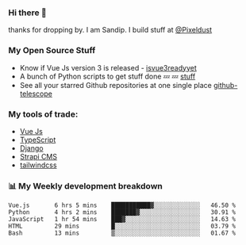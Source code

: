 ### Hi there 👋

thanks for dropping by.
I am Sandip. I build stuff at [@Pixeldust](github.com/pixeldust-in/)

###  **My Open Source Stuff**

 - Know if Vue Js version 3 is released -  [isvue3readyyet](https://github.com/sandiprb/isvue3readyyet)
 - A bunch of Python scripts to get stuff done 💤 💤 [stuff](https://github.com/sandiprb/stuff)
 - See all your starred Github repositories at one single place [github-telescope](https://github.com/sandiprb/github-telescope)



###  **My tools of trade:**
 - [Vue Js](https://github.com/vuejs/vue/)
 - [TypeScript](https://github.com/microsoft/TypeScript)
 - [Django](github.com/django/django)
 - [Strapi CMS](github.com/strapi/strapi)
 - [tailwindcss](https://github.com/tailwindlabs/tailwindcss)


###  📊 **My Weekly development breakdown**
<!--START_SECTION:waka-->
```text
Vue.js       6 hrs 5 mins    ███████████▓░░░░░░░░░░░░░   46.50 % 
Python       4 hrs 2 mins    ███████▓░░░░░░░░░░░░░░░░░   30.91 % 
JavaScript   1 hr 54 mins    ███▓░░░░░░░░░░░░░░░░░░░░░   14.63 % 
HTML         29 mins         █░░░░░░░░░░░░░░░░░░░░░░░░   03.79 % 
Bash         13 mins         ▒░░░░░░░░░░░░░░░░░░░░░░░░   01.67 % 
```
<!--END_SECTION:waka-->
